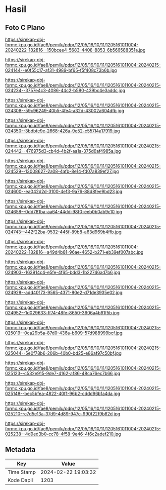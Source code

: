 # Hasil

## Foto C Plano

https://sirekap-obj-formc.kpu.go.id/fae8/pemilu/pdpr/12/05/16/10/11/1205161011004-20240222-182816--150bcee4-5683-4408-8853-6b566588351a.jpg

https://sirekap-obj-formc.kpu.go.id/fae8/pemilu/pdpr/12/05/16/10/11/1205161011004-20240215-024144--e0f55c17-af31-4989-bf65-f5f408c73b6b.jpg

https://sirekap-obj-formc.kpu.go.id/fae8/pemilu/pdpr/12/05/16/10/11/1205161011004-20240215-024234--3757e4c3-4086-44c2-b580-439bc4e3addc.jpg

https://sirekap-obj-formc.kpu.go.id/fae8/pemilu/pdpr/12/05/16/10/11/1205161011004-20240215-024308--59c96249-40b5-4fe4-a32d-43002a604dfb.jpg

https://sirekap-obj-formc.kpu.go.id/fae8/pemilu/pdpr/12/05/16/10/11/1205161011004-20240215-024350--3bdbfe9e-2668-426a-9e52-c557f4a17919.jpg

https://sirekap-obj-formc.kpu.go.id/fae8/pemilu/pdpr/12/05/16/10/11/1205161011004-20240215-024442--476975d3-cb4d-4b2f-aa1a-375d6af4985a.jpg

https://sirekap-obj-formc.kpu.go.id/fae8/pemilu/pdpr/12/05/16/10/11/1205161011004-20240215-024529--13008627-2a08-4afb-8e14-fd07a839ef27.jpg

https://sirekap-obj-formc.kpu.go.id/fae8/pemilu/pdpr/12/05/16/10/11/1205161011004-20240215-024600--ea042d2d-3100-4ef3-9a76-88d8fee9bd23.jpg

https://sirekap-obj-formc.kpu.go.id/fae8/pemilu/pdpr/12/05/16/10/11/1205161011004-20240215-024658--0dd781ba-aa64-44dd-98f0-eeb0b0ab9c10.jpg

https://sirekap-obj-formc.kpu.go.id/fae8/pemilu/pdpr/12/05/16/10/11/1205161011004-20240215-024743--442f22ba-9532-445f-89b8-a63d969b4ffb.jpg

https://sirekap-obj-formc.kpu.go.id/fae8/pemilu/pdpr/12/05/16/10/11/1205161011004-20240222-182816--a49d4b81-96ae-4652-b271-eb39ef007abc.jpg

https://sirekap-obj-formc.kpu.go.id/fae8/pemilu/pdpr/12/05/16/10/11/1205161011004-20240215-024903--163914c4-e5fe-4f65-bdd3-1b22746ad7b6.jpg

https://sirekap-obj-formc.kpu.go.id/fae8/pemilu/pdpr/12/05/16/10/11/1205161011004-20240215-024928--add40173-9565-4371-80e2-d71de3935e02.jpg

https://sirekap-obj-formc.kpu.go.id/fae8/pemilu/pdpr/12/05/16/10/11/1205161011004-20240215-024952--1d029633-ff74-48fe-8650-3606a4b91f5b.jpg

https://sirekap-obj-formc.kpu.go.id/fae8/pemilu/pdpr/12/05/16/10/11/1205161011004-20240215-025019--0ca29b5a-87d0-436a-b609-57d988999bcf.jpg

https://sirekap-obj-formc.kpu.go.id/fae8/pemilu/pdpr/12/05/16/10/11/1205161011004-20240215-025044--5e0f78b6-206b-40b0-bd25-e86af97c50bf.jpg

https://sirekap-obj-formc.kpu.go.id/fae8/pemilu/pdpr/12/05/16/10/11/1205161011004-20240215-025123--c532e915-9de7-4162-af86-48ca76ec7b66.jpg

https://sirekap-obj-formc.kpu.go.id/fae8/pemilu/pdpr/12/05/16/10/11/1205161011004-20240215-025148--bec5bfea-4822-40f1-96b2-cddd96b1a4da.jpg

https://sirekap-obj-formc.kpu.go.id/fae8/pemilu/pdpr/12/05/16/10/11/1205161011004-20240215-025210--c7d5e13a-37d9-4d89-947c-990f22f9b82d.jpg

https://sirekap-obj-formc.kpu.go.id/fae8/pemilu/pdpr/12/05/16/10/11/1205161011004-20240215-025238--4d9ed3b0-cc78-4f58-9e46-4f6c2adef210.jpg


## Metadata

| Key        | Value               |
| ---------- | ------------------- |
| Time Stamp | 2024-02-22 19:03:32 |
| Kode Dapil | 1203                |



